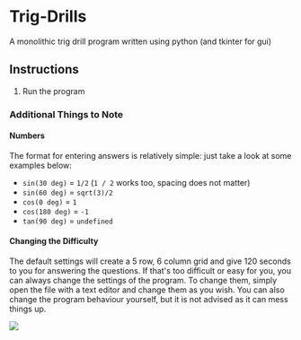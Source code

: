# Trig-Drills
A monolithic trig drill program written using python (and tkinter for gui)

## Instructions

1. Run the program

### Additional Things to Note

#### Numbers

The format for entering answers is relatively simple:  just take a look at some examples below:

- `sin(30 deg)` = `1/2` (`1 / 2` works too, spacing does not matter)
- `sin(60 deg)` = `sqrt(3)/2`
- `cos(0 deg)` = `1`
- `cos(180 deg)` = `-1`
- `tan(90 deg)` = `undefined`

#### Changing the Difficulty

The default settings will create a 5 row, 6 column grid and give 120 seconds to you for answering the questions.  If that's too difficult or easy for you, you can always change the settings of the program.  To change them, simply open the file with a text editor and change them as you wish.  You can also change the program behaviour yourself, but it is not advised as it can mess things up.

<img src="https://files.catbox.moe/00luv1.png">
